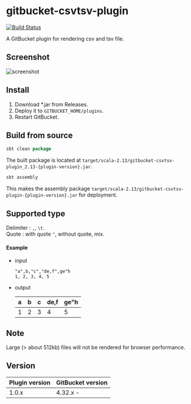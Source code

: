 # gitbucket-csvtsv-plugin

[![Build Status](https://travis-ci.org/onukura/gitbucket-csvtsv-plugin.svg?branch=master)](https://travis-ci.org/onukura/gitbucket-csvtsv-plugin)

A GitBucket plugin for rendering csv and tsv file.  

## Screenshot

![screenshot](https://github.com/onukura/gitbucket-csvtsv-plugin/blob/assets/screenshot.png?raw=true)

## Install

1. Download *.jar from Releases.
2. Deploy it to `GITBUCKET_HOME/plugins`.
3. Restart GitBucket.

## Build from source

```sbt
sbt clean package
```

The built package is located at
`target/scala-2.13/gitbucket-csvtsv-plugin_2.13-{plugin-version}.jar`.

```sbt
sbt assembly
```

This makes the assembly package
`target/scala-2.13/gitbucket-csvtsv-plugin-{plugin-version}.jar`
for deployment.

## Supported type

Delimiter : `,`, `\t`.  
Quote : with quote `"`, without quote, mix.

#### Example

- input
  
  ```
  "a",b,"c","de,f",ge"h
  1, 2, 3, 4, 5
  ```

- output

  | a | b | c | de,f | ge"h |
  | --- | --- | --- | --- | --- |
  | 1 | 2 | 3 | 4 | 5 |

## Note

Large (> about 512kb) files will not be rendered for browser performance.

## Version

Plugin version|GitBucket version
:---|:---
1.0.x |4.32.x -
